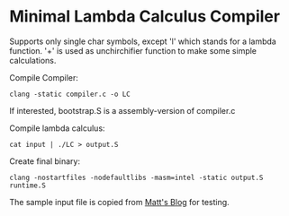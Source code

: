 # Minimal Lambda Calculus Compiler

Supports only single char symbols, except 'l' which stands for a lambda function.
'+' is used as unchirchifier function to make some simple calculations.

Compile Compiler:  
```
clang -static compiler.c -o LC
```
If interested, bootstrap.S is a assembly-version of compiler.c

Compile lambda calculus:  
```
cat input | ./LC > output.S
```

Create final binary:  
```
clang -nostartfiles -nodefaultlibs -masm=intel -static output.S runtime.S
```

The sample input file is copied from [Matt's Blog](https://matt.might.net/articles/compiling-up-to-lambda-calculus/) for testing.
